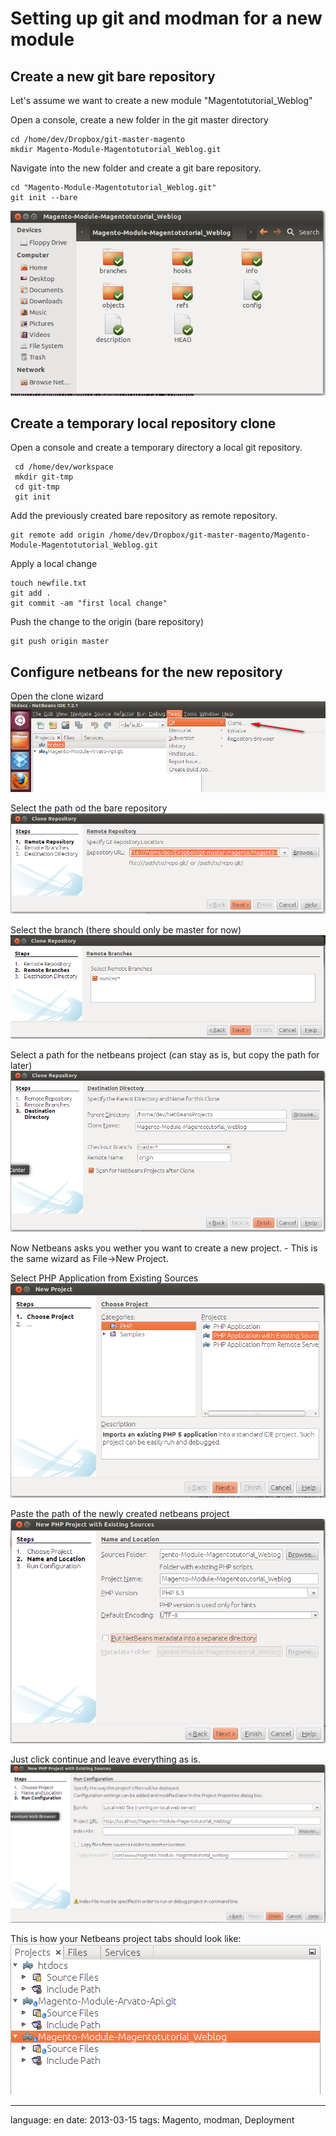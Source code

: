# Setting up git and modman for a new module
## Create a new git bare repository

Let's assume we want to create a new module "Magentotutorial_Weblog"

Open a console, create a new folder in the git master directory

<!-- language: lang-bash -->
	
	cd /home/dev/Dropbox/git-master-magento
	mkdir Magento-Module-Magentotutorial_Weblog.git

Navigate into the new folder and create a git bare repository.

<!-- language: lang-bash -->

	cd "Magento-Module-Magentotutorial_Weblog.git"
    git init --bare

![Screenshot of new bare repository](files/new-git-bare-repo.png)

## Create a temporary local repository clone

Open a console and create a temporary directory a local git repository.

<!-- language: lang-bash -->

	 cd /home/dev/workspace
	 mkdir git-tmp
	 cd git-tmp
	 git init

Add the previously created bare repository as remote repository.

<!-- language: lang-bash -->

	git remote add origin /home/dev/Dropbox/git-master-magento/Magento-Module-Magentotutorial_Weblog.git

Apply a local change

<!-- language: lang-bash -->

	touch newfile.txt
	git add .
	git commit -am "first local change"

Push the change to the origin (bare repository)
	
<!-- language: lang-bash -->

	git push origin master

## Configure netbeans for the new repository


Open the clone wizard
![Screenshot open the git clone wizard](files/netbeans-clone-repo1.png)

Select the path od the bare repository
![Screenshot open the git clone wizard](files/netbeans-clone-repo2.png)

Select the branch (there should only be master for now)
![Screenshot open the git clone wizard](files/netbeans-clone-repo3.png)

Select a path for the netbeans project (can stay as is, but copy the path for later)
![Screenshot open the git clone wizard](files/netbeans-clone-repo4.png)

Now Netbeans asks you wether you want to create a new project. - This is the same wizard as File->New Project.

Select PHP Application from Existing Sources
![Screenshot open the git clone wizard](files/netbeans-create-project1.png)

Paste the path of the newly created netbeans project
![Screenshot open the git clone wizard](files/netbeans-create-project2.png)

Just click continue and leave everything as is.
![Screenshot open the git clone wizard](files/netbeans-create-project3.png)

This is how your Netbeans project tabs should look like:
![Screenshot open the git clone wizard](files/netbeans-create-project4.png)

---

language: en
date: 2013-03-15
tags: Magento, modman, Deployment
